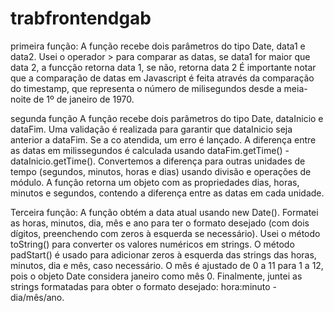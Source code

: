 # trabfrontendgab
primeira função: 
A função recebe dois parâmetros do tipo Date, data1 e data2.
Usei o operador > para comparar as datas, se data1 for maior que data 2, a funcção retorna data 1, se não, retorna data 2 
É importante notar que a comparação de datas em Javascript é feita através da comparação do timestamp,
 que representa o número de milisegundos desde a meia-noite de 1º de janeiro de 1970.

segunda função 
A função recebe dois parâmetros do tipo Date, dataInicio e dataFim.
Uma validação é realizada para garantir que dataInicio seja anterior a dataFim. Se a co  atendida, um erro é lançado.
A diferença entre as datas em milissegundos é calculada usando dataFim.getTime() - dataInicio.getTime().
Convertemos a diferença para outras unidades de tempo (segundos, minutos, horas e dias) usando divisão e operações de módulo.
A função retorna um objeto com as propriedades dias, horas, minutos e segundos, contendo a diferença entre as datas em cada unidade.

Terceira função: 
A função obtém a data atual usando new Date().
Formatei as horas, minutos, dia, mês e ano para ter o formato desejado (com dois dígitos, preenchendo com zeros à esquerda se necessário).
Usei o método toString() para converter os valores numéricos em strings.
O método padStart() é usado para adicionar zeros à esquerda das strings das horas, minutos, dia e mês, caso necessário.
O mês é ajustado de 0 a 11 para 1 a 12, pois o objeto Date considera janeiro como mês 0.
Finalmente, juntei as strings formatadas para obter o formato desejado: hora:minuto - dia/mês/ano.
